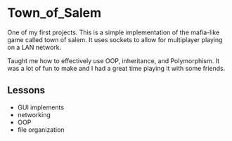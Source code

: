 # Town_of_Salem
One of my first projects. This is a simple implementation of the mafia-like game called town of salem. It uses sockets to allow for multiplayer playing on a LAN network.

Taught me how to effectively use OOP, inheritance, and Polymorphism. It was a lot of fun to make and I had a great time playing it with some friends.

## Lessons
- GUI implements
- networking
- OOP
- file organization
